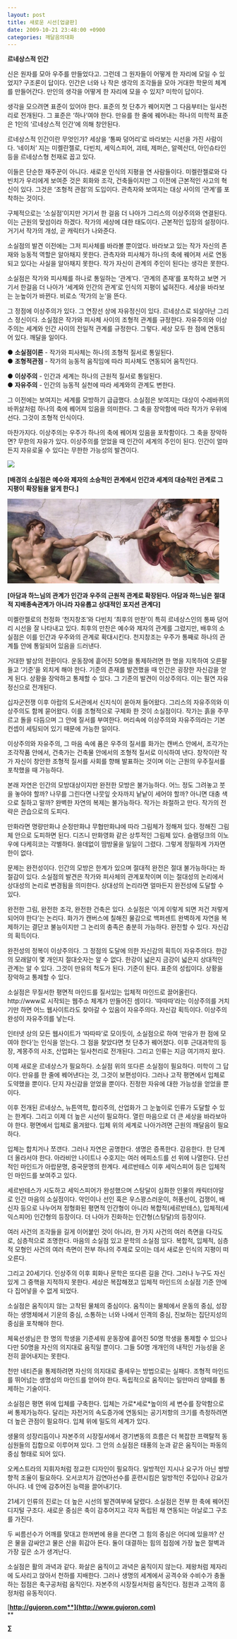 ```yaml
---
layout: post
title: 새로운 시선[업글판]
date: 2009-10-21 23:48:00 +0900
categories: 깨달음의대화
---
```

**르네상스적 인간**

신은 원자를 모아 우주를 만들었다고. 그런데 그 원자들이 어떻게 한 자리에 모일 수 있었지? 구조론이 답이다. 인간은 너와 나 작은 생각의 조각들을 모아 거대한 학문의 체계를 만들어간다. 만인의 생각을 어떻게 한 자리에 모을 수 있지? 미학이 답이다. 

생각을 모으려면 표준이 있어야 한다. 표준의 첫 단추가 꿰어지면 그 다음부터는 일사천리로 전개된다. 그 표준은 ‘하나’여야 한다. 만유를 한 줄에 꿰어내는 하나의 미학적 표준은 1인의 ‘르네상스적 인간’에 의해 창안된다. 

르네상스적 인간이란 무엇인가? 세상을 ‘통짜 덩어리’로 바라보는 시선을 가진 사람이다. ‘네이처’ 지는 미켈란젤로, 다빈치, 세익스피어, 괴테, 제퍼슨, 알렉산더, 아인슈타인 등을 르네상스형 천재로 꼽고 있다. 

이들은 단순한 재주꾼이 아니다. 새로운 인식의 지평을 연 사람들이다. 미켈란젤로와 다빈치가 우리에게 보여준 것은 회화와 조각, 건축들이지만 그 이전에 근본적인 사고의 혁신이 있다. 그것은 ‘조형적 관점’의 도입이다. 관측자와 보여지는 대상 사이의 ‘관계’를 포착하는 것이다. 

구체적으로는 ‘소실점’이지만 거기서 한 걸음 더 나아가 그리스의 이상주의와 연결된다. 이는 근원의 맞섬이라 하겠다. 작가의 세상에 대한 태도이다. 근본적인 입장의 설정이다. 거기서 작가의 개성, 곧 캐릭터가 나와준다. 

소실점의 발견 이전에는 그저 피사체를 바라볼 뿐이었다. 바라보고 있는 작가 자신의 존재와 능동적 역할은 알아채지 못한다. 관측자와 피사체가 하나의 축에 꿰어져 서로 연동되고 있다는 사실을 알아채지 못한다. 작가 자신이 관계의 주인이 된다는 생각은 못한다.

소실점은 작가와 피사체를 하나로 통일하는 ‘관계’다. ‘관계의 존재’를 포착하고 보면 거기서 한걸음 더 나아가 ‘세계와 인간의 관계’로 인식의 지평이 넓혀진다. 세상을 바라보는 눈높이가 바뀐다. 비로소 ‘작가의 눈’을 뜬다. 

그 정점에 이상주의가 있다. 그 연장선 상에 자유정신이 있다. 르네상스로 되살아난 그리스 정신이다. 소실점은 작가와 피사체 사이의 조형적 관계를 규정한다. 자유주의와 이상주의는 세계와 인간 사이의 전일적 관계를 규정한다. 그렇다. 세상 모두 한 점에 연동되어 있다. 깨달을 일이다.

● **소실점이론** - 작가와 피사체는 하나의 조형적 질서로 통일된다.  
● **조형적관점** - 작가의 능동적 움직임에 따라 피사체도 연동되어 움직인다.

● **이상주의** - 인간과 세계는 하나의 근원적 질서로 통일된다.  
● **자유주의** - 인간의 능동적 실천에 따라 세계와의 관계도 변한다.

그 이전에는 보여지는 세계를 모방하기 급급했다. 소실점은 보여지는 대상이 수레바퀴의 바퀴살처럼 하나의 축에 꿰어져 있음을 의미한다. 그 축을 장악함에 따라 작가가 우위에 선다. 그것이 조형적 인식이다. 

마찬가지다. 이상주의는 우주가 하나의 축에 꿰어져 있음을 포착함이다. 그 축을 장악하면? 무한의 자유가 있다. 이상주의를 얻었을 때 인간이 세계의 주인이 된다. 인간이 얼마든지 자유로울 수 있다는 무한한 가능성의 발견이다. 

<IMG border=0 src="files/attach/images/198/318/057/last\_supper\_davinci.jpg">

**[배경의 소실점은 예수와 제자의 소승적인 관계에서 인간과 세계의 대승적인 관계로 그 지평이 확장됨을 알게 한다.]**

<IMG border=0 src="files/attach/images/198/318/057/CreationofMan.jpg">

**[아담과 하느님의 관계가 인간과 우주의 근원적 관계로 확장된다. 아담과 하느님은 절대적 지배종속관계가 아니라 자유롭고 상대적인 포지션 관계다]**

미켈란젤로의 천정화 ‘천지창조’와 다빈치 ‘최후의 만찬’이 특히 르네상스인의 통짜 덩어리 시선을 잘 나타내고 있다. 최후의 만찬은 예수와 제자의 관계를 그렸지만, 배후의 소실점은 이를 인간과 우주와의 관계로 확대시킨다. 천지창조는 우주가 통째로 하나의 관계틀 안에 통일되어 있음을 드러낸다.

거대한 발상의 전환이다. 운동장에 흩어진 50명을 통제하려면 한 명을 지목하여 오른팔 들고 ‘기준’을 외치게 해야 한다. 기준의 존재를 발견했을 때 인간은 굉장한 자신감을 얻게 된다. 상황을 장악하고 통제할 수 있다. 그 기준의 발견이 이상주의다. 이는 필연 자유정신으로 전개된다. 

십자군전쟁 이후 아랍의 도서관에서 신지식이 쏟아져 들어왔다. 그리스의 자유주의와 이상주의도 함께 묻어왔다. 이를 조형적으로 구체화 한 것이 소실점이다. 작가는 흙을 주무르고 돌을 다듬으며 그 안에 질서를 부여한다. 머리속에 이상주의와 자유주의라는 기본컨셉이 세팅되어 있기 때문에 가능한 일이다.

이상주의와 자유주의, 그 마음 속에 품은 우주의 질서를 화가는 캔버스 안에서, 조각가는 조각작품 안에서, 건축가는 건축물 안에서의 조형적 질서로 이식하여 낸다. 창작이란 작가 자신이 창안한 조형적 질서를 사회를 향해 발표하는 것이며 이는 근원의 우주질서를 포착했을 때 가능하다.

본래 자연은 인간의 모방대상이지만 완전한 모방은 불가능하다. 어느 정도 그려놓고 붓을 놓아야 할까? 나무를 그린다면 나뭇잎 숫자까지 낱낱이 세어야 할까? 아니면 대충 색으로 칠하고 말까? 완벽한 자연의 복제는 불가능하다. 작가는 좌절하고 만다. 작가의 전략은 관습으로의 도피다.

만화라면 명량만화냐 순정만화냐 무협만화냐에 따라 그림체가 정해져 있다. 정해진 그림체 안으로 도피하면 된다. 디즈니 만화영화 같은 상투적인 그림체 있다. 슬램덩크의 이노우에 다케히코는 각별하다. 쓸데없이 땀방울을 일일이 그렸다. 그렇게 정밀하게 가자면 한이 없다.

문제는 완전성이다. 인간의 모방은 한계가 있으며 절대적 완전은 절대 불가능하다는 좌절감이 있다. 소실점의 발견은 작가와 피사체의 관계포착이며 이는 절대성의 논리에서 상대성의 논리로 변경됨을 의미한다. 상대성의 논리라면 얼마든지 완전성에 도달할 수 있다. 

완전한 그림, 완전한 조각, 완전한 건축은 있다. 소실점은 ‘이게 이렇게 되면 저건 저렇게 되어야 한다’는 논리다. 화가가 캔버스에 칠해진 물감으로 백퍼센트 완벽하게 자연을 복제하기는 결단코 불능이지만 그 논리의 충족은 충분히 가능하다. 완전할 수 있다. 자신감의 획득이다. 

완전성의 정복이 이상주의다. 그 정점의 도달에 의한 자신감의 획득이 자유주의다. 한강의 모래알이 몇 개인지 절대숫자는 알 수 없다. 한강이 넓은지 금강이 넓은지 상대적인 관계는 알 수 있다. 그것이 만유의 척도가 된다. 기준이 된다. 표준의 성립이다. 상황을 장악하고 통제할 수 있다.

소실점은 무질서한 평면적 마인드를 질서있는 입체적 마인드로 끌어올린다. http://www로 시작되는 웹주소 체계가 만들어진 셈이다. ‘따따따’라는 이상주의를 거치기만 하면 어느 웹사이트라도 찾아갈 수 있음이 자유주의다. 자신감 획득이다. 이상주의 완성이 자유주의를 낳는다. 

인터넷 상의 모든 웹사이트가 ‘따따따’로 모이듯이, 소실점으로 하여 ‘만유가 한 점에 모여야 한다’는 인식을 얻는다. 그 점을 찾았다면 첫 단추가 꿰어졌다. 이후 근대과학의 등장, 계몽주의 사조, 산업화는 일사천리로 전개된다. 그리고 인류는 지금 여기까지 왔다. 

이제 새로운 르네상스가 필요하다. 소실점 위의 또다른 소실점이 필요하다. 미학이 그 답이다. 만유를 한 줄에 꿰어낸다는 것, 그것이 보편성이다. 그러나 고작 평면에서 입체로 도약했을 뿐이다. 단지 자신감을 얻었을 뿐이다. 진정한 자유에 대한 가능성을 얻었을 뿐이다. 

이후 전개된 르네상스, 뉴튼역학, 합리주의, 산업화가 그 눈높이로 인류가 도달할 수 있는 한계다. 그리고 이제 더 높은 시선이 필요하다. 열린 마음으로 더 큰 세상을 바라보아야 한다. 평면에서 입체로 옮겨왔다. 입체 위의 세계로 나아가려면 근원의 깨달음이 필요하다. 

입체는 합치거나 쪼갠다. 그러나 자연은 공명한다. 생명은 증폭한다. 감응한다. 한 단계 더 올라서야 한다. 아라비안 나이트나 수호지는 여러 에피소드를 선 위에 나열한다. 단선적인 마인드가 아랍문명, 중국문명의 한계다. 세르반테스 이후 세익스피어 등은 입체적인 마인드를 보여주고 있다. 

세르반테스가 시도하고 세익스피어가 완성했으며 스탕달이 심화한 인물의 캐릭터야말로 인간 마음의 소실점이다. 악인이나 선인 혹은 우스꽝스러운이, 허풍선이, 겁쟁이, 배신자 등으로 나누어져 정형화된 평면적 인간형이 아니라 복합적(세르반테스), 입체적(세익스피어) 인간형의 등장이다. 더 나아가 진화하는 인간형(스탕달)의 등장이다.

여러 사건의 조각들을 길게 이어붙인 것이 아니라, 한 가지 사건의 여러 측면을 다각도로, 심층적으로 조명한다. 마음의 소실점 있고 문학의 소실점 있다. 복합적, 입체적, 심층적 모형인 사건의 여러 측면이 전부 하나의 주제로 모이는 데서 새로운 인식의 지평이 떠오른다.

그리고 20세기다. 인상주의 이후 회화나 문학은 또다른 길을 간다. 그러나 누구도 자신있게 그 중핵을 지적하지 못한다. 세상은 복잡해졌고 입체적 마인드의 소실점 기준 안에 다 집어넣을 수 없게 되었다.

소실점은 움직이지 않는 고착된 물체의 중심이다. 움직이는 물체에서 운동의 중심, 성장하는 생명체에서 기운의 중심, 소통하는 너와 나에서 인격의 중심, 진보하는 집단지성의 중심을 포착해야 한다. 

체육선생님은 한 명의 학생을 기준세워 운동장에 흩어진 50명 학생을 통제할 수 있으나 다만 50명을 자신의 의지대로 움직일 뿐이다. 그들 50명 개개인의 내적인 가능성을 온전히 끌어내지는 못한다.

천만 네티즌을 통제하려면 자신의 의지대로 줄세우는 방법으로는 실패다. 조형적 마인드를 뛰어넘는 생명성의 마인드를 얻어야 한다. 독립적으로 움직이는 일만마리 양떼를 통제하는 기술이다.

소실점은 평면 위에 입체를 구축한다. 입체는 가로\*세로\*높이의 세 변수를 장악함으로써 통제가능하다. 달리는 자전거의 속도증가에 연동되는 공기저항의 크기를 측정하려면 더 높은 관점이 필요하다. 입체 위에 밀도의 세계가 있다. 

생물의 성장리듬이나 자본주의 시장질서에서 경기변동의 흐름은 더 복잡한 프랙탈적 동심원들의 집합으로 이루어져 있다. 그 안의 소실점은 태풍의 눈과 같은 움직이는 파동의 중심 형태로 되어 있다. 

오케스트라의 지휘자처럼 정교한 디자인이 필요하다. 일방적인 지시나 요구가 아닌 쌍방향적 조율이 필요하다. 오서코치가 김연아선수를 훈련시킴은 일방적인 주입이나 강요가 아니다. 네 안에 감추어진 능력을 끌어내기다. 

21세기 인류의 진로는 더 높은 시선의 발견여부에 달렸다. 소실점은 전부 한 축에 꿰어진 디지털 구조다. 새로운 중심은 축이 감추어지고 각자 독립된 채 연동되는 아날로그 구조를 가진다.

두 씨름선수가 어깨를 맞대고 한꺼번에 용을 쓴다면 그 힘의 중심은 어디에 있을까? 산은 물을 감싸안고 물은 산을 휘감아 돈다. 둘이 대결하는 힘의 접점에 가장 높은 절벽과 가장 깊은 소가 생겨난다. 

소실점은 활의 과녁과 같다. 화살은 움직이고 과녁은 움직이지 않는다. 제왕처럼 제자리에 도사리고 앉아서 천하를 지배한다. 그러나 생명의 세계에서 공격수와 수비수가 충돌하는 접점은 축구공처럼 움직인다. 자본주의 시장질서처럼 움직인다. 점원과 고객의 흥정처럼 유동적이다.

[**http://gujoron.com**](http://www.gujoron.com)**  
** 

**∑**